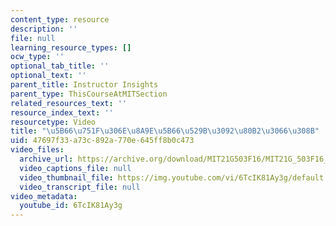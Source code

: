 ```yaml
---
content_type: resource
description: ''
file: null
learning_resource_types: []
ocw_type: ''
optional_tab_title: ''
optional_text: ''
parent_title: Instructor Insights
parent_type: ThisCourseAtMITSection
related_resources_text: ''
resource_index_text: ''
resourcetype: Video
title: "\u5B66\u751F\u306E\u8A9E\u5B66\u529B\u3092\u80B2\u3066\u308B"
uid: 47697f33-a73c-892a-770e-645ff8b0c473
video_files:
  archive_url: https://archive.org/download/MIT21G503F16/MIT21G_503F16_track06_ja_300k.mp4
  video_captions_file: null
  video_thumbnail_file: https://img.youtube.com/vi/6TcIK81Ay3g/default.jpg
  video_transcript_file: null
video_metadata:
  youtube_id: 6TcIK81Ay3g
---
```

